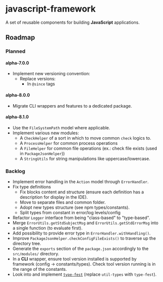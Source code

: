 # javascript-framework
A set of reusable components for building **JavaScript** applications.

## Roadmap
### Planned
#### **alpha-7.0.0**
- Implement new versioning convention:
  - Replace versions:
    - In `@since` tags

#### **alpha-8.0.0**
- Migrate CLI wrappers and features to a dedicated package.

#### **alpha-8.1.0**
- Use the `FileSystemPath` model where applicable.
- Implement various new modules:
  - A `CheckHelper` of a sort in which to move common `check` logics to.
  - A `ProcessHelper` for common process operations
  - A `FileHelper` for common file operations (ex.: check file exists (used in `PackageJsonHelper`))
  - A `StringUtils` for string manipulations like uppercase/lowercase.

### Backlog
- Implement error handling in the `Action` model through `ErrorHandler`.
- Fix type definitions
  - Fix blocks content and structure (ensure each definition has a description for display in the IDE).
  - Move to separate files and common folder.
  - Adopt new types structure (see npm types/constants).
  - Split types from constant in error/log levels/config
- Refactor `Logger` interface from being "class-based" to "type-based".
- Merge `ErrorUtils.getStdSubjectMsg` and `ErrorUtils.getStdErrorMsg` into a single function (to evaluate first).
- Add possibility to provide error type in `ErrorHandler.withHandling()`.
- Improve `PackageJsonHelper.checkConfigFileExists()` to traverse up the directory tree.
- Generate the `exports` section of the `package.json` accordingly to the `src/modules/` directory.
- In a **CLI** wrapper, ensure tool version installed is supported by framework (config -> constants/types). Check tool version running is in the range of the constants.
- Look into and implement [`type-fest`](https://github.com/sindresorhus/type-fest) (replace `util-types` with `type-fest`).